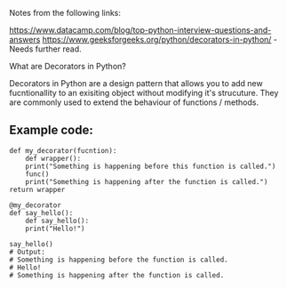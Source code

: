 Notes from the following links:

https://www.datacamp.com/blog/top-python-interview-questions-and-answers
https://www.geeksforgeeks.org/python/decorators-in-python/ - Needs further read.

What are Decorators in Python?

Decorators in Python are a design pattern that allows you to add new fucntionallity to an exisiting object without modifying it's strucuture. They are commonly used to extend the behaviour of functions / methods. 

## Example code:

```
def my_decorator(fucntion):
	def wrapper():
	print("Something is happening before this function is called.")
	func()
	print("Something is happening after the function is called.")
return wrapper

@my_decorator
def say_hello():
	def say_hello():
    print("Hello!")

say_hello()
# Output:
# Something is happening before the function is called.
# Hello!
# Something is happening after the function is called.

